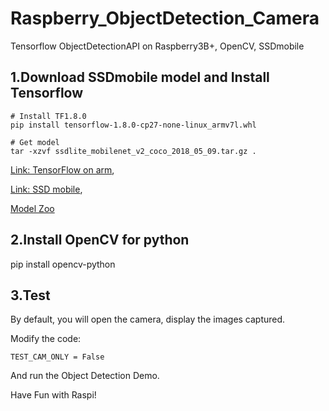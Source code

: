 # Raspberry_ObjectDetection_Camera
Tensorflow ObjectDetectionAPI on Raspberry3B+, OpenCV, SSDmobile

## 1.Download SSDmobile model and Install Tensorflow  
<pre><code># Install TF1.8.0
pip install tensorflow-1.8.0-cp27-none-linux_armv7l.whl

# Get model
tar -xzvf ssdlite_mobilenet_v2_coco_2018_05_09.tar.gz .
</code></pre>
[Link: TensorFlow on arm](https://github.com/lhelontra/tensorflow-on-arm/releases),

[Link: SSD mobile](http://download.tensorflow.org/models/object_detection/ssdlite_mobilenet_v2_coco_2018_05_09.tar.gz),

[Model Zoo](https://github.com/tensorflow/models/blob/master/research/object_detection/g3doc/detection_model_zoo.md)

## 2.Install OpenCV for python
<p>pip install opencv-python
</p>

## 3.Test
By default, you will open the camera, display the images captured.

Modify the code:
<pre><code>TEST_CAM_ONLY = False</code></pre>

And run the Object Detection Demo.

Have Fun with Raspi!
